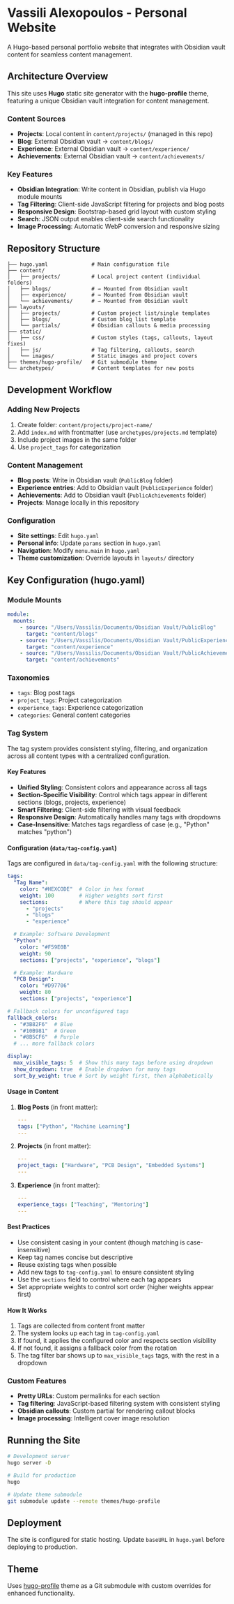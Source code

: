 # Vassili Alexopoulos - Personal Website

A Hugo-based personal portfolio website that integrates with Obsidian vault content for seamless content management.

## Architecture Overview

This site uses **Hugo** static site generator with the **hugo-profile** theme, featuring a unique Obsidian vault integration for content management.

### Content Sources
- **Projects**: Local content in `content/projects/` (managed in this repo)
- **Blog**: External Obsidian vault → `content/blogs/`
- **Experience**: External Obsidian vault → `content/experience/`
- **Achievements**: External Obsidian vault → `content/achievements/`

### Key Features
- **Obsidian Integration**: Write content in Obsidian, publish via Hugo module mounts
- **Tag Filtering**: Client-side JavaScript filtering for projects and blog posts
- **Responsive Design**: Bootstrap-based grid layout with custom styling
- **Search**: JSON output enables client-side search functionality
- **Image Processing**: Automatic WebP conversion and responsive sizing

## Repository Structure

```
├── hugo.yaml              # Main configuration file
├── content/
│   ├── projects/          # Local project content (individual folders)
│   ├── blogs/             # → Mounted from Obsidian vault
│   ├── experience/        # → Mounted from Obsidian vault
│   └── achievements/      # → Mounted from Obsidian vault
├── layouts/
│   ├── projects/          # Custom project list/single templates
│   ├── blogs/             # Custom blog list template
│   └── partials/          # Obsidian callouts & media processing
├── static/
│   ├── css/               # Custom styles (tags, callouts, layout fixes)
│   ├── js/                # Tag filtering, callouts, search
│   └── images/            # Static images and project covers
├── themes/hugo-profile/   # Git submodule theme
└── archetypes/            # Content templates for new posts
```

## Development Workflow

### Adding New Projects
1. Create folder: `content/projects/project-name/`
2. Add `index.md` with frontmatter (use `archetypes/projects.md` template)
3. Include project images in the same folder
4. Use `project_tags` for categorization

### Content Management
- **Blog posts**: Write in Obsidian vault (`PublicBlog` folder)
- **Experience entries**: Add to Obsidian vault (`PublicExperience` folder)
- **Achievements**: Add to Obsidian vault (`PublicAchievements` folder)
- **Projects**: Manage locally in this repository

### Configuration
- **Site settings**: Edit `hugo.yaml`
- **Personal info**: Update `params` section in `hugo.yaml`
- **Navigation**: Modify `menu.main` in `hugo.yaml`
- **Theme customization**: Override layouts in `layouts/` directory

## Key Configuration (hugo.yaml)

### Module Mounts
```yaml
module:
  mounts:
    - source: "/Users/Vassilis/Documents/Obsidian Vault/PublicBlog"
      target: "content/blogs"
    - source: "/Users/Vassilis/Documents/Obsidian Vault/PublicExperience"
      target: "content/experience"
    - source: "/Users/Vassilis/Documents/Obsidian Vault/PublicAchievements"
      target: "content/achievements"
```

### Taxonomies
- `tags`: Blog post tags
- `project_tags`: Project categorization
- `experience_tags`: Experience categorization
- `categories`: General content categories

### Tag System

The tag system provides consistent styling, filtering, and organization across all content types with a centralized configuration.

#### Key Features

- **Unified Styling**: Consistent colors and appearance across all tags
- **Section-Specific Visibility**: Control which tags appear in different sections (blogs, projects, experience)
- **Smart Filtering**: Client-side filtering with visual feedback
- **Responsive Design**: Automatically handles many tags with dropdowns
- **Case-Insensitive**: Matches tags regardless of case (e.g., "Python" matches "python")

#### Configuration (`data/tag-config.yaml`)

Tags are configured in `data/tag-config.yaml` with the following structure:

```yaml
tags:
  "Tag Name":
    color: "#HEXCODE"  # Color in hex format
    weight: 100        # Higher weights sort first
    sections:          # Where this tag should appear
      - "projects"
      - "blogs"
      - "experience"

  # Example: Software Development
  "Python":
    color: "#F59E0B"
    weight: 90
    sections: ["projects", "experience", "blogs"]

  # Example: Hardware
  "PCB Design":
    color: "#D97706"
    weight: 80
    sections: ["projects", "experience"]

# Fallback colors for unconfigured tags
fallback_colors:
  - "#3B82F6"  # Blue
  - "#10B981"  # Green
  - "#8B5CF6"  # Purple
  # ... more fallback colors

display:
  max_visible_tags: 5  # Show this many tags before using dropdown
  show_dropdown: true  # Enable dropdown for many tags
  sort_by_weight: true # Sort by weight first, then alphabetically
```

#### Usage in Content

1. **Blog Posts** (in front matter):
   ```yaml
   ---
   tags: ["Python", "Machine Learning"]
   ---
   ```

2. **Projects** (in front matter):
   ```yaml
   ---
   project_tags: ["Hardware", "PCB Design", "Embedded Systems"]
   ---
   ```

3. **Experience** (in front matter):
   ```yaml
   ---
   experience_tags: ["Teaching", "Mentoring"]
   ---
   ```

#### Best Practices
- Use consistent casing in your content (though matching is case-insensitive)
- Keep tag names concise but descriptive
- Reuse existing tags when possible
- Add new tags to `tag-config.yaml` to ensure consistent styling
- Use the `sections` field to control where each tag appears
- Set appropriate weights to control sort order (higher weights appear first)

#### How It Works
1. Tags are collected from content front matter
2. The system looks up each tag in `tag-config.yaml`
3. If found, it applies the configured color and respects section visibility
4. If not found, it assigns a fallback color from the rotation
5. The tag filter bar shows up to `max_visible_tags` tags, with the rest in a dropdown

### Custom Features
- **Pretty URLs**: Custom permalinks for each section
- **Tag filtering**: JavaScript-based filtering system with consistent styling
- **Obsidian callouts**: Custom partial for rendering callout blocks
- **Image processing**: Intelligent cover image resolution

## Running the Site

```bash
# Development server
hugo server -D

# Build for production
hugo

# Update theme submodule
git submodule update --remote themes/hugo-profile
```

## Deployment

The site is configured for static hosting. Update `baseURL` in `hugo.yaml` before deploying to production.

## Theme

Uses [hugo-profile](https://github.com/gurusabarish/hugo-profile) theme as a Git submodule with custom overrides for enhanced functionality.
